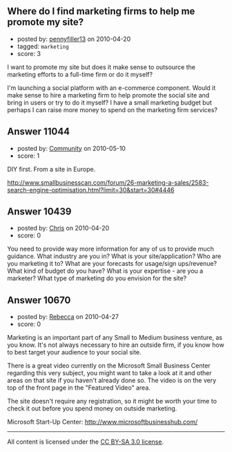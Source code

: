 ## Where do I find marketing firms to help me promote my site?

- posted by: [pennyfiller13](https://stackexchange.com/users/-1/2438-pennyfiller13) on 2010-04-20
- tagged: `marketing`
- score: 3

I want to promote my site but does it make sense to outsource the marketing efforts to a full-time firm or do it myself?

I'm launching a social platform with an e-commerce component.  Would it make sense to hire a marketing firm to help promote the social site and bring in users or try to do it myself?  I have a small marketing budget but perhaps I can raise more money to spend on the marketing firm services?  


## Answer 11044

- posted by: [Community](https://stackexchange.com/users/-1/-1-community) on 2010-05-10
- score: 1

DIY first. From a site in Europe. 

http://www.smallbusinesscan.com/forum/26-marketing-a-sales/2583-search-engine-optimisation.html?limit=30&start=30#4446


## Answer 10439

- posted by: [Chris](https://stackexchange.com/users/-1/412-chris) on 2010-04-20
- score: 0

You need to provide way more information for any of us to provide much guidance. What industry are you in? What is your site/application? Who are you marketing it to? What are your forecasts for usage/sign ups/revenue? What kind of budget do you have? What is your expertise - are you a marketer? What type of marketing do you envision for the site?




## Answer 10670

- posted by: [Rebecca](https://stackexchange.com/users/-1/3207-rebecca) on 2010-04-27
- score: 0

Marketing is an important part of any Small to Medium business venture, as you know.  It's not always necessary to hire an outside firm, if you know how to best target your audience to your social site.

There is a great video currently on the Microsoft Small Business Center regarding this very subject, you might want to take a look at it and other areas on that site if you haven't already done so.  The video is on the very top of the front page in the "Featured Video" area.

The site doesn't require any registration, so it might be worth your time to check it out before you spend money on outside marketing.

Microsoft Start-Up Center: 
http://www.microsoftbusinesshub.com/



---

All content is licensed under the [CC BY-SA 3.0 license](https://creativecommons.org/licenses/by-sa/3.0/).
